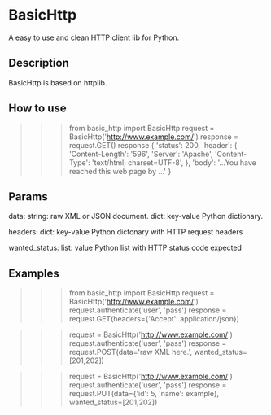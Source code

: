 BasicHttp
=========

A easy to use and clean HTTP client lib for Python.

Description
-----------

BasicHttp is based on httplib.

How to use
----------

>>> from basic_http import BasicHttp
>>> request = BasicHttp('http://www.example.com/')
>>> response = request.GET()
>>> response
{
    'status': 200,
    'header': {
        'Content-Length': '596',
        'Server': 'Apache',
        'Content-Type': 'text/html; charset=UTF-8',
    },
    'body': '...You have reached this web page by ...'
}

Params
------
data: string: raw XML or JSON document.
      dict: key-value Python dictionary.

headers: dict: key-value Python dictonary with HTTP request headers

wanted_status: list: value Python list with HTTP status code expected

Examples
--------

>>> from basic_http import BasicHttp
>>> request = BasicHttp('http://www.example.com/')
>>> request.authenticate('user', 'pass')
>>> response = request.GET(headers={'Accept': application/json})

>>> request = BasicHttp('http://www.example.com/')
>>> request.authenticate('user', 'pass')
>>> response = request.POST(data='raw XML here.', wanted_status=[201,202])

>>> request = BasicHttp('http://www.example.com/')
>>> request.authenticate('user', 'pass')
>>> response = request.PUT(data={'id': 5, 'name': example}, wanted_status=[201,202])


